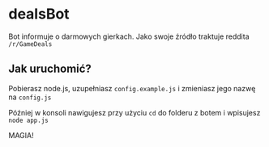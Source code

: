 # dealsBot

Bot informuje o darmowych gierkach. Jako swoje źródło traktuje reddita `/r/GameDeals`

## Jak uruchomić?

Pobierasz node.js, uzupełniasz `config.example.js` i zmieniasz jego nazwę na `config.js`

Później w konsoli nawigujesz przy użyciu `cd` do folderu z botem i wpisujesz `node app.js`

MAGIA!